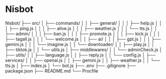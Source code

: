 # Nisbot
Nisbot/
├── src/
│   ├── commands/
│   │   ├── general/
│   │   │   ├── help.js
│   │   │   ├── ping.js
│   │   │   ├── alive.js
│   │   │   ├── weather.js
│   │   │   └── tts.js
│   │   ├── admin/
│   │   │   ├── ban.js
│   │   │   ├── promote.js
│   │   │   ├── kick.js
│   │   │   ├── tagall.js
│   │   │   └── welcome.js
│   │   ├── ai/
│   │   │   ├── gpt.js
│   │   │   ├── gemini.js
│   │   │   └── imagine.js
│   │   └── downloader/
│   │       ├── play.js
│   │       ├── tiktok.js
│   │       └── utils.js
│   ├── middlewares/
│   │   └── adminCheck.js
│   ├── utils/
│   │   ├── language.js
│   │   ├── reply.js
│   │   └── config.js
│   ├── services/
│   │   ├── openai.js
│   │   ├── gemini.js
│   │   ├── weather.js
│   │   └── tts.js
│   ├── index.js
│   └── bot.js
├── .env
├── .gitignore
├── package.json
├── README.md
└── Procfile
